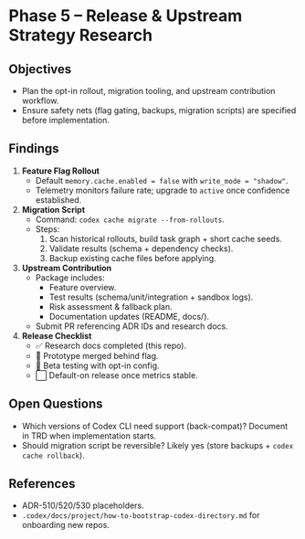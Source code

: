 # Phase 5 – Release & Upstream Strategy Research

## Objectives
- Plan the opt-in rollout, migration tooling, and upstream contribution workflow.
- Ensure safety nets (flag gating, backups, migration scripts) are specified before implementation.

## Findings
1. **Feature Flag Rollout**
   - Default `memory.cache.enabled = false` with `write_mode = "shadow"`.
   - Telemetry monitors failure rate; upgrade to `active` once confidence established.
2. **Migration Script**
   - Command: `codex cache migrate --from-rollouts`.
   - Steps:
     1. Scan historical rollouts, build task graph + short cache seeds.
     2. Validate results (schema + dependency checks).
     3. Backup existing cache files before applying.
3. **Upstream Contribution**
   - Package includes:
     - Feature overview.
     - Test results (schema/unit/integration + sandbox logs).
     - Risk assessment & fallback plan.
     - Documentation updates (README, docs/).
   - Submit PR referencing ADR IDs and research docs.
4. **Release Checklist**
   - ✅ Research docs completed (this repo).
   - 🔄 Prototype merged behind flag.
   - 🔄 Beta testing with opt-in config.
   - ⬜ Default-on release once metrics stable.

## Open Questions
- Which versions of Codex CLI need support (back-compat)? Document in TRD when implementation starts.
- Should migration script be reversible? Likely yes (store backups + `codex cache rollback`).

## References
- ADR-510/520/530 placeholders.
- `.codex/docs/project/how-to-bootstrap-codex-directory.md` for onboarding new repos.
